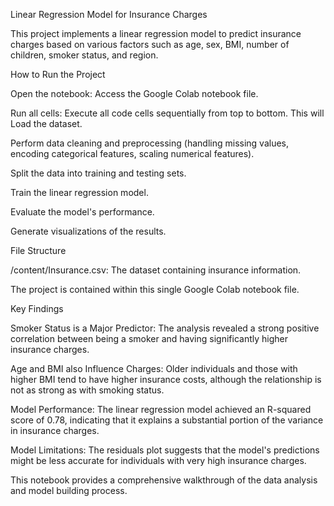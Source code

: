 Linear Regression Model for Insurance Charges

This project implements a linear regression model to predict insurance charges based on various factors such as age, sex, BMI, number of children, smoker status, and region.

How to Run the Project

Open the notebook: Access the Google Colab notebook file.

Run all cells: Execute all code cells sequentially from top to bottom. This will Load the dataset.

Perform data cleaning and preprocessing (handling missing values, encoding categorical features, scaling numerical features).

Split the data into training and testing sets.

Train the linear regression model.

Evaluate the model's performance.

Generate visualizations of the results.

File Structure

/content/Insurance.csv: The dataset containing insurance information.

The project is contained within this single Google Colab notebook file.

Key Findings

Smoker Status is a Major Predictor: The analysis revealed a strong positive correlation between being a smoker and having significantly higher insurance charges.

Age and BMI also Influence Charges: Older individuals and those with higher BMI tend to have higher insurance costs, although the relationship is not as strong as with smoking status.

Model Performance: The linear regression model achieved an R-squared score of 0.78, indicating that it explains a substantial portion of the variance in insurance charges.

Model Limitations: The residuals plot suggests that the model's predictions might be less accurate for individuals with very high insurance charges.

This notebook provides a comprehensive walkthrough of the data analysis and model building process.

